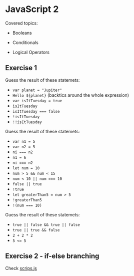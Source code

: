 # JavaScript 2

Covered topics:

- Booleans

- Conditionals

- Logical Operators

## Exercise 1

Guess the result of these statemets:

- `var planet = "Jupiter"`
- `Hello ${planet}` (backtics around the whole expression)
- `var isItTuesday = true`
- `isItTuesday`
- `isItTuesday === false`
- `!isItTuesday`
- `!!isItTuesday`

Guess the result of these statemets:

- `var n1 = 5`
- `var n2 = 5`
- `ni === n2`
- `n1 = 6`
- `ni === n2`
- `let num = 10`
- `num > 5 && num < 15`
- `num < 10 || num === 10`
- `false || true`
- `!true`
- `let greaterThan5 = num > 5`
- `!greaterThan5`
- `!(num === 10)`

Guess the result of these statemets:

- `true || false && true || false `
- `true || true && false`
- `2 + 2 * 2`
- `5 <= 5`

## Exercise 2 - if-else branching

Check [scrips.js](./demo/scripts/script.js)
